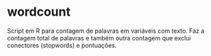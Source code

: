# wordcount

Script em R para contagem de palavras em variáveis com texto. Faz a contagem total de palavras e também outra contagem que exclui conectores (stopwords) e pontuações.
